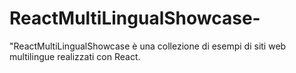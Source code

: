 # ReactMultiLingualShowcase-
"ReactMultiLingualShowcase è una collezione di esempi di siti web multilingue realizzati con React.
